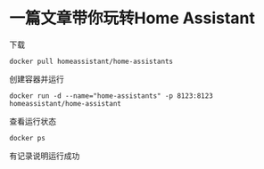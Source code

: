 # 一篇文章带你玩转Home Assistant

下载

```shell
docker pull homeassistant/home-assistants
```

创建容器并运行

```shell
docker run -d --name="home-assistants" -p 8123:8123 homeassistant/home-assistant
```

查看运行状态

```
docker ps
```

有记录说明运行成功

























